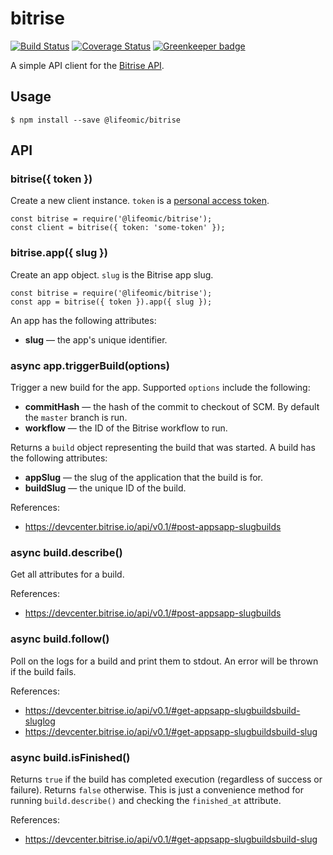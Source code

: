 bitrise
=======

[![Build Status](https://travis-ci.org/lifeomic/bitrise.svg?branch=master)](https://travis-ci.org/lifeomic/bitrise)
[![Coverage Status](https://coveralls.io/repos/github/lifeomic/bitrise/badge.svg?branch=master)](https://coveralls.io/github/lifeomic/bitrise?branch=master) [![Greenkeeper badge](https://badges.greenkeeper.io/lifeomic/bitrise.svg)](https://greenkeeper.io/)

A simple API client for the [Bitrise API][bitrise-api].

## Usage

    $ npm install --save @lifeomic/bitrise

## API

### bitrise({ token })

Create a new client instance. `token` is a [personal access token][bitrise-auth].

    const bitrise = require('@lifeomic/bitrise');
    const client = bitrise({ token: 'some-token' });

### bitrise.app({ slug })

Create an app object. `slug` is the Bitrise app slug.

    const bitrise = require('@lifeomic/bitrise');
    const app = bitrise({ token }).app({ slug });

An app has the following attributes:

  - **slug** — the app's unique identifier.

### async app.triggerBuild(options)

Trigger a new build for the app. Supported `options` include the following:

  - **commitHash** — the hash of the commit to checkout of SCM. By default
    the `master` branch is run.
  - **workflow** — the ID of the Bitrise workflow to run.

Returns a `build` object representing the build that was started. A build has
the following attributes:

  - **appSlug** — the slug of the application that the build is for.
  - **buildSlug** — the unique ID of the build.

References:
  - https://devcenter.bitrise.io/api/v0.1/#post-appsapp-slugbuilds

### async build.describe()

Get all attributes for a build.

References:
  - https://devcenter.bitrise.io/api/v0.1/#post-appsapp-slugbuilds

### async build.follow()

Poll on the logs for a build and print them to stdout. An error will be thrown
if the build fails.

References:
  - https://devcenter.bitrise.io/api/v0.1/#get-appsapp-slugbuildsbuild-sluglog
  - https://devcenter.bitrise.io/api/v0.1/#get-appsapp-slugbuildsbuild-slug

### async build.isFinished()

Returns `true` if the build has completed execution (regardless of success or
failure). Returns `false` otherwise. This is just a convenience method for
running `build.describe()` and checking the `finished_at` attribute.

References:
  - https://devcenter.bitrise.io/api/v0.1/#get-appsapp-slugbuildsbuild-slug

[bitrise-api]: https://devcenter.bitrise.io/api/v0.1/ "Bitrise API"
[bitrise-auth]: https://devcenter.bitrise.io/api/v0.1/#authentication "API Authorization"
